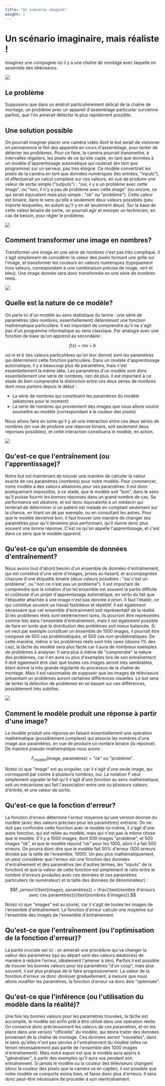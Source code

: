 ```yaml
---
title: "Un scénario imaginé"
weight: 1
---
```


# Un scénario imaginaire, mais réaliste !

Imaginez une compagnie où il y a une chaîne de montage avec laquelle on assemble
des téléviseurs.

![](/images/module2/tv_assembly_line.png)

## Le problème

Supposons que dans un endroit particulièrement délicat de la chaîne de montage,
un problème avec un appareil d'assemblage particulier survienne parfois, que
l'on aimerait détecter le plus rapidement possible.

## Une solution possible

On pourrait imaginer placer une caméra vidéo dont le but serait de visionner en
permanence le flot des appareils en cours d'assemblage, pour tenter de détecter
les problèmes. Pour ce faire, la caméra pourrait transmettre, à intervalles
réguliers, les pixels de ce qu'elle capte, en tant que données à un modèle
d'apprentissage automatique qui roulerait (en tant que programme) sur un
serveur, pas très éloigné. Ce modèle convertirait les pixels de la caméra en
tant que données numériques (les entrées, "inputs"), et effectuerait un calcul
complexe sur ces valeurs, en vue de produire une valeur de sortie simple
("outputs") : "oui, il y a un problème avec cette image", ou "non, il n'y a pas
de problème avec cette image" (ou encore, ce qui serait équivalent mais plus
simple : "ok" ou "problème"). Cette valeur est binaire, dans le sens qu'elle a
seulement deux valeurs possibles (peu importe lesquelles, en autant qu'il y en
ait seulement deux). Sur la base de cette valeur binaire de sortie, on pourrait
agir et envoyer un technicien, en cas de besoin, pour régler le problème.

![](/images/module2/tv_assembly_line_with_camera.png)

## Comment transformer une image en nombres?

Transformer une image en une série de nombres n'est pas très compliqué. Il
s'agit simplement de considérer la valeur des pixels formant une grille sur
l'image, et transformer les couleurs en valeurs numériques (typiquement trois
valeurs, correspondant à une combinaison précise de rouge, vert et bleu). Une
image donnée sera donc transformée en une série de nombres réels.

![](/images/module2/tv_pixel_grid.png)

## Quelle est la nature de ce modèle?

On parle ici d'un modèle au sens statistique du terme : une série de paramètres
(des nombres, essentiellement) déterminant une fonction mathématique
particulière. Il est important de comprendre qu'il ne s'agit pas d'un programme
informatique au sens classique. Par analogie avec une fonction de base qu'on
apprend au secondaire :

$$f(x) = mx + b$$

où $m$ et $b$ (les valeurs particulières qu'on leur donne) sont les paramètres
qui déterminent cette fonction particulière. Dans un modèle d'apprentissage
automatique, il y a beaucoup plus de paramètres, mais c'est essentiellement la
même idée. Les paramètres d'un modèle sont donc essentiellement une série de
nombres, rien de plus. Il est important à ce stade de bien comprendre la
distinction entre ces deux séries de nombres dont nous parlons depuis le début :

- La série de nombres qui constituent les paramètres du modèle (aléatoires pour
  le moment)
- La série de nombres qui proviennent des images que nous allons vouloir
  soumettre au modèle (correspondant à la couleur des pixels)

Nous allons faire en sorte qu'il y ait une interaction entre ces deux séries de
nombres (en vue de produire une réponse binaire, soit seulement deux réponses
possibles), et cette interaction constituera le modèle, en action.

![](/images/module2/model_parameters.png)

## Qu'est-ce que l'entraînement (ou l'apprentissage)?

Notre but est maintenant de trouver une manière de calculer la valeur exacte de
ces paramètres (nombres) pour notre modèle. Pour commencer, notre modèle a des
valeurs aléatoires pour ses paramètres. Il est donc pratiquement impossible, à ce
stade, que le modèle soit "bon", dans le sens qu'il puisse fournir les *bonnes*
réponses dans un grand nombre de cas. Sa performance est aléatoire, et est donc
équivalente à un médecin qui tenterait de déterminer si un patient est malade en
comptant seulement sur la chance, en tirant un dé par exemple, ou en consultant
les astres. Pour que le modèle devienne bon, il faut trouver une manière de
changer ses paramètres pour qu'il devienne plus performant, qu'il donne donc
plus souvent une bonne réponse. C'est ce qu'on appelle l'apprentissage, et c'est
dans ce sens que le modèle *apprend*.

## Qu'est-ce qu'un ensemble de données d'entraînement?

Nous avons tout d'abord besoin d'un ensemble de données d'entraînement, qui est
constitué d'une série d'images, prises au hasard, et accompagnées chacune d'une
étiquette binaire (deux valeurs possibles : "oui c'est un problème", ou "non ce
n'est pas un problème"). Il est important de comprendre que la création d'un tel
ensemble est souvent la partie difficile et coûteuse d'un projet d'apprentissage
automatique, en vertu du fait que l'étiquette attachée à une image n'est pas
donnée à priori. Il faut l'établir, ce qui constitue souvent un travail
fastidieux et répétitif. Il est également nécessaire que cet ensemble
d'entrainment soit représentatif de la réalité. Si les problèmes réels sont
extrêmement rares, ils pourront être représentés comme tels dans l'ensemble
d'entraînement, mais il est également possible de faire en sorte que la
distribution des problèmes soit mieux balancée. Si on veut par exemple
constituer un ensemble de 1000 images, il pourrait être composé de 500 cas
problématiques, et 500 cas non-problématiques. De cette manière, même si les
problèmes réels sont très rares (disons 1% des cas), la tâche du modèle sera
plus facile car il aura de nombreux exemples de problèmes à analyser. Il sera
plus à même de "comprendre" la nature des problèmes, car il en aura vu plus
d'exemples lors de son entraînement. Il doit également être clair que toutes ces
images seront très semblables, étant donné la très grande régularité du
processus de la chaîne de montage. Mais il est raisonnable de supposer que les
images de téléviseurs présentant un problèmes auront certaines différences
visuelles. Le but sera de tenter la détection de problèmes en se basant sur ces
différences, possiblement très subtiles.

![](/images/module2/training_set.png)

## Comment le modèle produit une réponse à partir d'une image?

Le modèle produit une réponse en faisant essentiellement une opération
mathématique (possiblement complexe) qui associe les nombres d'une image aux
paramètres, en vue de produire un nombre binaire (la réponse). De manière
pseudo-mathématique nous avons :

$$F_{modèle}\text{(image, paramètres)} = \text{"ok" ou "problème"}.$$

Notez ici que "image" est au singulier, car il s'agit d'une seule image, qui
correspond par contre à plusieurs nombres, oui. La notation $F$ veut simplement
signaler le fait qu'il s'agit d'une *fonction* au sens mathématique, soit un
mécanisme qui fait l'association entre une ou plusieurs valeurs d'entrée, et une
valeur de sortie.

## Qu'est-ce que la fonction d'erreur?

La fonction d'erreur détermine l'erreur moyenne qu'une version donnée
du modèle (avec des valeurs précises pour les paramètres) entraine. On
ne doit pas confondre cette fonction avec le modèle lui-même, il
s'agit d'une autre fonction, qui est reliée au modèle, mais qui n'est
pas la même chose que le modèle. S'il y a 1000 images, dont 500 images
"problème", et 500 images "ok", et que le modèle répond "ok" pour les
1000, alors il a fait 500 erreurs. On pourra donc dire que le modèle
fait 50% d'erreur (500 erreurs divisée par la taille de l'ensemble,
1000). Un peu plus mathématiquement, on peut considérer que l'erreur
est une fonction des données d'entraînement et des paramètres (en
d'autres termes, les "inputs" de la fonction) et que la valeur de
cette fonction est simplement le ratio entre le nombre d'erreurs
produites avec ces données et ces paramètres particuliers (le
numérateur) et la taille des données (le dénominateur) :

$$F_{erreur}(\text{images, paramètres}) = \frac{\text{nombre d'erreurs avec ces paramètres}}{\text{nombres d'images}}.$$

Notez ici que "images" est au pluriel, car il s'agit de toutes les
images de l'ensemble d'entraînement. La fonction d'erreur calcule une
moyenne sur l'ensemble des images de l'ensemble d'entraînement.

## Qu'est-ce que l'entraînement (ou l'optimisation de la fonction d'erreur)?

La partie cruciale est ici : on aimerait une procédure qui va changer
la valeur des paramètres (qui au départ sont des valeurs aléatoires)
de manière à réduire l'erreur, idéalement l'amener à zéro. Parfois il
est possible de trouver les bonnes valeurs pour les paramètres "d'un
coup", mais plus souvent, il est plus pratique de le faire
progressivement. La valeur de la fonction d'erreur va donc diminuer
graduellement, à mesure que nous allons modifier les paramètres, la
fonction d'erreur va donc être "optimisée".

## Qu'est-ce que l'inférence (ou l'utilisation du modèle dans la réalité)?

Une fois les bonnes valeurs pour les paramètres trouvées, la tâche est
accomplie, le modèle est enfin prêt à être utilisé dans une opération
réelle. On conserve donc précieusement les valeurs de ces paramètres,
et on les place dans une version "officielle" du modèle, qui devra
traiter des données provenant de la chaîne de montage. Ces données
seront "nouvelles", dans le sens qu'elles n'ont pas servies à
l'entraînement du modèle (elles ne feront nécessairement pas partie de
l'ensemble des 1000 images d'entraînement). Mais notre espoir est que
le modèle aura appris à "généraliser", à partir des exemples qu'il
aura vus pendant son entraînement. Si jamais le modèle ou la couleur
des téléviseurs changent (donc la couleur des pixels que la caméra va
en capter), il est possible que notre modèle se comporte moins bien,
et fasse donc plus d'erreurs. Il sera donc peut-être nécessaire de
procéder à son réentraînement.

